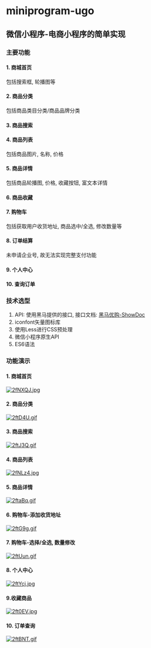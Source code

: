 # miniprogram-ugo
## 微信小程序-电商小程序的简单实现

### 主要功能

#### 1. 商城首页
包括搜索框, 轮播图等

#### 2. 商品分类 
包括商品类目分类/商品品牌分类

#### 3. 商品搜索

#### 4. 商品列表 
包括商品图片, 名称, 价格

#### 5. 商品详情 
包括商品轮播图, 价格, 收藏按钮, 富文本详情

#### 6. 商品收藏

#### 7. 购物车
包括获取用户收货地址, 商品选中/全选, 修改数量等

#### 8. 订单结算
未申请企业号, 故无法实现完整支付功能

#### 9. 个人中心

#### 10. 查询订单

### 技术选型

1. API: 使用黑马提供的接口, 接口文档: [黑马优购-ShowDoc](https://www.showdoc.com.cn/128719739414963)
2. iconfont矢量图标库
3. 使用Less进行CSS预处理
4. 微信小程序原生API
5. ES6语法

### 功能演示
#### 1. 商城首页
[![2fNXQJ.jpg](https://z3.ax1x.com/2021/06/11/2fNXQJ.jpg)](https://imgtu.com/i/2fNXQJ)

#### 2. 商品分类
[![2ftD4U.gif](https://z3.ax1x.com/2021/06/11/2ftD4U.gif)](https://imgtu.com/i/2ftD4U)

#### 3. 商品搜索
[![2ftJ3Q.gif](https://z3.ax1x.com/2021/06/11/2ftJ3Q.gif)](https://imgtu.com/i/2ftJ3Q)

#### 4. 商品列表 
[![2fNLz4.jpg](https://z3.ax1x.com/2021/06/11/2fNLz4.jpg)](https://imgtu.com/i/2fNLz4)

#### 5. 商品详情 
[![2ftaBq.gif](https://z3.ax1x.com/2021/06/11/2ftaBq.gif)](https://imgtu.com/i/2ftaBq)

#### 6. 购物车-添加收货地址
[![2ftG9g.gif](https://z3.ax1x.com/2021/06/11/2ftG9g.gif)](https://imgtu.com/i/2ftG9g)

#### 7.  购物车-选择/全选, 数量修改
[![2ftUun.gif](https://z3.ax1x.com/2021/06/11/2ftUun.gif)](https://imgtu.com/i/2ftUun)

#### 8. 个人中心
[![2ftYcj.jpg](https://z3.ax1x.com/2021/06/11/2ftYcj.jpg)](https://imgtu.com/i/2ftYcj)

#### 9.收藏商品
[![2ft0EV.jpg](https://z3.ax1x.com/2021/06/11/2ft0EV.jpg)](https://imgtu.com/i/2ft0EV)

#### 10. 订单查询
[![2ftBNT.gif](https://z3.ax1x.com/2021/06/11/2ftBNT.gif)](https://imgtu.com/i/2ftBNT)
